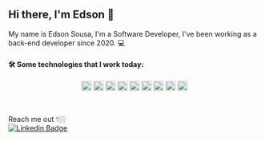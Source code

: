 ## Hi there, I'm Edson 👋

My name is Edson Sousa, I'm a Software Developer, I've been working as a back-end developer since 2020. :computer:

<h4>🛠 Some technologies that I work today: </h4>
<p align="center">
  <code><img height="20" src="https://img.shields.io/badge/-JavaScript-black?style=flat&logo=javascript"></code>
  <code><img height="20" src="https://img.shields.io/badge/-TypeScript-black?style=flat&logo=typescript"></code>
  <code><img height="20" src="https://img.shields.io/badge/-Nodejs-black?style=flat&logo=Node.js"></code>
  <code><img height="20" src="https://img.shields.io/badge/-React-black?style=flat&logo=react"></code>
  <code><img height="20" src="https://img.shields.io/badge/-Docker-black?style=flat-square&logo=docker"></code>
    <code><img height="20" src="https://img.shields.io/badge/-Jest-green?style=flat-square&logo=jest"></code>
  <code><img height="20" src="https://img.shields.io/badge/-PostgreSQL-336791?style=flat-square&logo=postgresql"></code>
  <code><img height="20" src="https://img.shields.io/badge/-MySQL-black?style=flat"></code>
    <code><img height="20" src="https://img.shields.io/badge/-MongoDb-007ACC?style=flat&logo=mongodb"></code>
</p>
<br /> 

Reach me out 👇🏼 <br /> 
 [![Linkedin Badge](https://img.shields.io/badge/-LinkedIn-blue?style=flat-square&logo=Linkedin&logoColor=white&link=https://www.linkedin.com/in/isadora-rodrigues-stangarlin-48402b141/)](https://www.linkedin.com/in/edson-sousa-936277b5/) 
